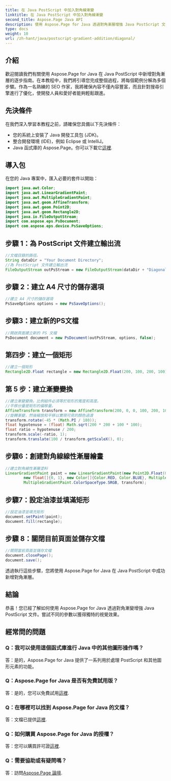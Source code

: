 ```yaml
---
title: 在 Java PostScript 中加入對角線漸變
linktitle: 在 Java PostScript 中加入對角線漸變
second_title: Aspose.Page Java API
description: 使用 Aspose.Page for Java 透過對角漸層增強 Java PostScript 文件。按照我們的逐步指南輕鬆添加鮮豔的色彩過渡。
type: docs
weight: 10
url: /zh-hant/java/postscript-gradient-addition/diagonal/
---
```

## 介紹
歡迎閱讀我們有關使用 Aspose.Page for Java 在 Java PostScript 中新增對角漸層的逐步指南。在本教程中，我們將引導您完成整個過程，將每個範例分解為多個步驟。作為一名熟練的 SEO 作家，我將確保內容不僅內容豐富，而且針對搜尋引擎進行了優化，使開發人員和愛好者能夠輕鬆跟進。
## 先決條件
在我們深入學習本教程之前，請確保您具備以下先決條件：
- 您的系統上安裝了 Java 開發工具包 (JDK)。
- 整合開發環境 (IDE)，例如 Eclipse 或 IntelliJ。
-  Java 函式庫的 Aspose.Page。你可以下載它[這裡](https://releases.aspose.com/page/java/).
## 導入包
在您的 Java 專案中，匯入必要的套件以開始：
```java
import java.awt.Color;
import java.awt.LinearGradientPaint;
import java.awt.MultipleGradientPaint;
import java.awt.geom.AffineTransform;
import java.awt.geom.Point2D;
import java.awt.geom.Rectangle2D;
import java.io.FileOutputStream;
import com.aspose.eps.PsDocument;
import com.aspose.eps.device.PsSaveOptions;

```
## 步驟 1：為 PostScript 文件建立輸出流
```java
//文檔目錄的路徑。
String dataDir = "Your Document Directory";
//為 PostScript 文件建立輸出流
FileOutputStream outPsStream = new FileOutputStream(dataDir + "DiagonalGradient_outPS.ps");
```
## 步驟 2：建立 A4 尺寸的儲存選項
```java
//建立 A4 尺寸的儲存選項
PsSaveOptions options = new PsSaveOptions();
```
## 步驟3：建立新的PS文檔
```java
//開啟頁面建立新的 PS 文檔
PsDocument document = new PsDocument(outPsStream, options, false);
```
## 第四步：建立一個矩形
```java
//建立一個矩形
Rectangle2D.Float rectangle = new Rectangle2D.Float(200, 100, 200, 100);
```
## 第 5 步：建立漸變變換
```java
//建立漸變變換。比例組件必須等於矩形的寬度和高度。
//平移分量是矩形的偏移量。
AffineTransform transform = new AffineTransform(200, 0, 0, 100, 200, 100);
//旋轉漸變，然後縮放和平移以實現可見的顏色過渡
transform.rotate(-45 * (Math.PI / 180));
float hypotenuse = (float) Math.sqrt(200 * 200 + 100 * 100);
float ratio = hypotenuse / 200;
transform.scale(-ratio, 1);
transform.translate(100 / transform.getScaleX(), 0);
```
## 步驟6：創建對角線線性漸層繪畫
```java
//建立對角線性漸層塗料
LinearGradientPaint paint = new LinearGradientPaint(new Point2D.Float(0, 0), new Point2D.Float(200, 100),
        new float[]{0, 1}, new Color[]{Color.RED, Color.BLUE}, MultipleGradientPaint.CycleMethod.NO_CYCLE,
        MultipleGradientPaint.ColorSpaceType.SRGB, transform);
```
## 步驟7：設定油漆並填滿矩形
```java
//設定油漆並填充矩形
document.setPaint(paint);
document.fill(rectangle);
```
## 步驟 8：關閉目前頁面並儲存文檔
```java
//關閉當前頁面並儲存文檔
document.closePage();
document.save();
```
透過執行這些步驟，您將使用 Aspose.Page for Java 在 Java PostScript 中成功新增對角漸層。
## 結論
恭喜！您已經了解如何使用 Aspose.Page for Java 透過對角漸變增強 Java PostScript 文件。嘗試不同的參數以獲得獨特的視覺效果。
## 經常問的問題
### Q：我可以使用這個函式庫進行 Java 中的其他圖形操作嗎？
答：是的，Aspose.Page for Java 提供了一系列用於處理 PostScript 和其他圖形元素的功能。
### Q：Aspose.Page for Java 是否有免費試用版？
答：是的，您可以免費試用[這裡](https://releases.aspose.com/).
### Q：在哪裡可以找到 Aspose.Page for Java 的文檔？
答：文檔已提供[這裡](https://reference.aspose.com/page/java/).
### Q：如何購買 Aspose.Page for Java 的授權？
答：您可以購買許可證[這裡](https://purchase.aspose.com/buy).
### Q：需要協助或有疑問嗎？
答：訪問[Aspose.Page 論壇](https://forum.aspose.com/c/page/39).